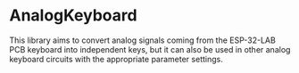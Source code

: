 # AnalogKeyboard
This library aims to convert analog signals coming from the ESP-32-LAB PCB keyboard into independent keys, but it can also be used in other analog keyboard circuits with the appropriate parameter settings.